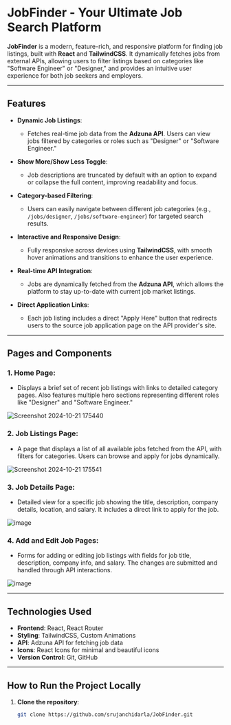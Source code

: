 # JobFinder - Your Ultimate Job Search Platform


**JobFinder** is a modern, feature-rich, and responsive platform for finding job listings, built with **React** and **TailwindCSS**. It dynamically fetches jobs from external APIs, allowing users to filter listings based on categories like "Software Engineer" or "Designer," and provides an intuitive user experience for both job seekers and employers.

---

## Features

- **Dynamic Job Listings**: 
  - Fetches real-time job data from the **Adzuna API**. Users can view jobs filtered by categories or roles such as "Designer" or "Software Engineer."
  
- **Show More/Show Less Toggle**: 
  - Job descriptions are truncated by default with an option to expand or collapse the full content, improving readability and focus.
  
- **Category-based Filtering**: 
  - Users can easily navigate between different job categories (e.g., `/jobs/designer`, `/jobs/software-engineer`) for targeted search results.
  
- **Interactive and Responsive Design**: 
  - Fully responsive across devices using **TailwindCSS**, with smooth hover animations and transitions to enhance the user experience.
  
- **Real-time API Integration**: 
  - Jobs are dynamically fetched from the **Adzuna API**, which allows the platform to stay up-to-date with current job market listings.

- **Direct Application Links**: 
  - Each job listing includes a direct "Apply Here" button that redirects users to the source job application page on the API provider's site.

---

## Pages and Components

### 1. **Home Page**:
   - Displays a brief set of recent job listings with links to detailed category pages. Also features multiple hero sections representing different roles like "Designer" and "Software Engineer."
   
![Screenshot 2024-10-21 175440](https://github.com/user-attachments/assets/da6a5485-af14-419e-bf44-9213a40dce1d)

### 2. **Job Listings Page**:
   - A page that displays a list of all available jobs fetched from the API, with filters for categories. Users can browse and apply for jobs dynamically.
   
![Screenshot 2024-10-21 175541](https://github.com/user-attachments/assets/f87b74e0-e29c-48e8-9978-0b2ecb043b87)

### 3. **Job Details Page**:
   - Detailed view for a specific job showing the title, description, company details, location, and salary. It includes a direct link to apply for the job.
   
![image](https://github.com/user-attachments/assets/43dcdb69-d1ac-4a22-b627-7edc94fbe4a1)

### 4. **Add and Edit Job Pages**:
   - Forms for adding or editing job listings with fields for job title, description, company info, and salary. The changes are submitted and handled through API interactions.
   
![image](https://github.com/user-attachments/assets/be659469-622f-485d-a5e2-81b39f347dbb)

---

## Technologies Used

- **Frontend**: React, React Router
- **Styling**: TailwindCSS, Custom Animations
- **API**: Adzuna API for fetching job data
- **Icons**: React Icons for minimal and beautiful icons
- **Version Control**: Git, GitHub

---

## How to Run the Project Locally

1. **Clone the repository**:

   ```bash
   git clone https://github.com/srujanchidarla/JobFinder.git
